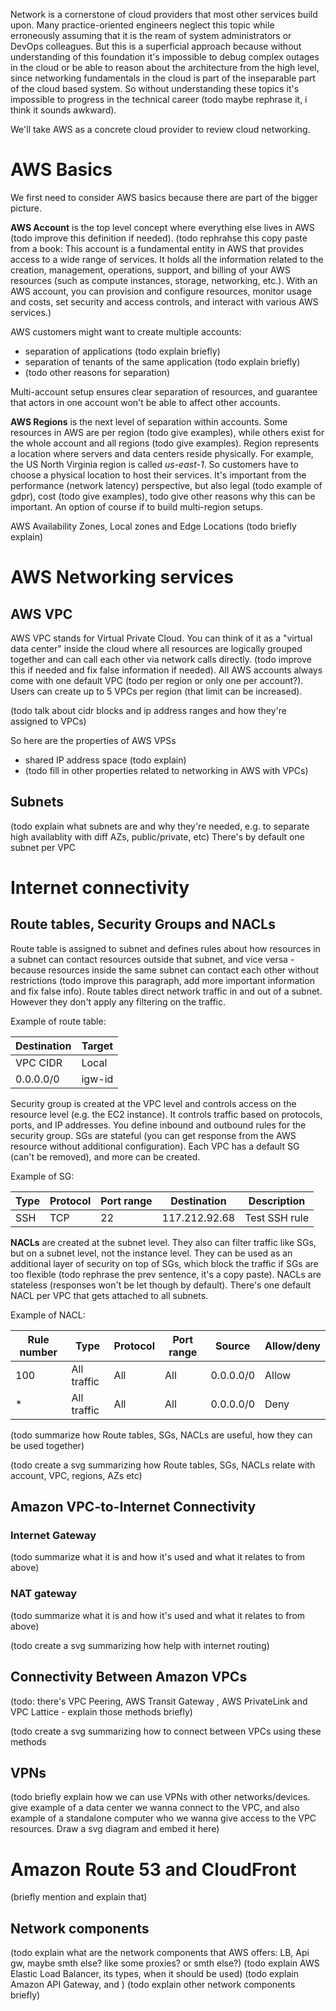Network is a cornerstone of cloud providers that most other services build upon. Many practice-oriented engineers neglect this topic while erroneously assuming that it is the ream of system administrators or DevOps colleagues. But this is a superficial approach because without understanding of this foundation it's impossible to debug complex outages in the cloud or be able to reason about the architecture from the high level, since networking fundamentals in the cloud is part of the inseparable part of the cloud based system. So without understanding these topics it's impossible to progress in the technical career (todo maybe rephrase it, i think it sounds awkward).

We'll take AWS as a concrete cloud provider to review cloud networking.
# AWS Basics

We first need to consider AWS basics because there are part of the bigger picture.

**AWS Account** is the top level concept where everything else lives in AWS (todo improve this definition if needed). (todo rephrahse this copy paste from a book: This account is a fundamental entity in AWS that provides access to a wide range of services. It holds all the information related to the creation, management, operations, support, and billing of your AWS resources (such as compute instances, storage, networking, etc.). With an AWS account, you can provision and configure resources, monitor usage and costs, set security and access controls, and interact with various AWS services.)

AWS customers might want to create multiple accounts:
* separation of applications (todo explain briefly)
* separation of tenants of the same application (todo explain briefly)
* (todo other reasons for separation)

Multi-account setup ensures clear separation of resources, and guarantee that actors in one account won't be able to affect other accounts.

**AWS Regions** is the next level of separation within accounts. Some resources in AWS are per region (todo give examples), while others exist for the whole account and all regions (todo give examples). Region represents a location where servers and data centers reside physically. For example, the US North Virginia region is called _us-east-1_. So customers have to choose a physical location to host their services. It's important from the performance (network latency) perspective, but also legal (todo example of gdpr), cost (todo give examples), todo give other reasons why this can be important. An option of course if to build multi-region setups.

AWS Availability Zones, Local zones and Edge Locations (todo briefly explain)

# AWS Networking services

## AWS VPC

AWS VPC stands for Virtual Private Cloud. You can think of it as a "virtual data center" inside the cloud where all resources are logically grouped together and can call each other via network calls directly. (todo improve this if needed and fix false information if needed). All AWS accounts always come with one default VPC (todo per region or only one per account?). Users can create up to 5 VPCs per region (that limit can be increased). 

(todo talk about cidr blocks and ip address ranges and how they're assigned to VPCs)

So here are the properties of AWS VPSs
* shared IP address space (todo explain)
* (todo fill in other properties related to networking in AWS with VPCs)

## Subnets
(todo explain what subnets are and why they're needed, e.g. to separate high availablity with diff AZs, public/private, etc)
There's by default one subnet per VPC

# Internet connectivity

## Route tables, Security Groups and NACLs

Route table is assigned to subnet and defines rules about how resources in a subnet can contact resources outside that subnet, and vice versa - because resources inside the same subnet can contact each other without restrictions (todo improve this paragraph, add more important information and fix false info). Route tables direct network traffic in and out of a subnet. However they don't apply any filtering on the traffic.

Example of route table:

| Destination | Target |
| ----------- | ------ |
| VPC CIDR    | Local  |
| 0.0.0.0/0   | igw-id |

Security group is created at the VPC level and controls access on the resource level (e.g. the EC2 instance). It controls traffic based on protocols, ports, and IP addresses. You define inbound and outbound rules for the security group. SGs are stateful (you can get response from the AWS resource without additional configuration). Each VPC has a default SG (can't be removed), and more can be created.

Example of SG:

|Type|Protocol|Port range|Destination|Description|
|---|---|---|---|---|
|SSH|TCP|22|117.212.92.68|Test SSH rule|
**NACLs** are created at the subnet level. They also can filter traffic like SGs, but on a subnet level, not the instance level. They can be used as an additional layer of security on top of SGs, which block the traffic if SGs are too flexible (todo rephrase the prev sentence, it's a copy paste). NACLs are stateless (responses won't be let though by default). There's one default NACL per VPC that gets attached to all subnets.

Example of NACL: 

|Rule number|Type|Protocol|Port range|Source|Allow/deny|
|---|---|---|---|---|---|
|100|All traffic|All|All|0.0.0.0/0|Allow|
|*|All traffic|All|All|0.0.0.0/0|Deny|
(todo summarize how Route tables, SGs, NACLs are useful, how they can be used together)

(todo create a svg summarizing how Route tables, SGs, NACLs relate with account, VPC, regions, AZs etc)

## Amazon VPC-to-Internet Connectivity

### Internet Gateway

(todo summarize what it is and how it's used and what it relates to from above)

### NAT gateway

(todo summarize what it is and how it's used and what it relates to from above)

(todo create a svg summarizing how help with internet routing)

## Connectivity Between Amazon VPCs

(todo: there's  VPC Peering, AWS Transit Gateway , AWS PrivateLink  and VPC Lattice - explain those methods briefly)

(todo create a svg summarizing how to connect between VPCs using these methods

## VPNs

(todo briefly explain how we can use VPNs with other networks/devices. give example of a data center we wanna connect to the VPC, and also example of a standalone computer who we wanna give access to the VPC resources. Draw a svg diagram and embed it here)


# Amazon Route 53 and CloudFront

(briefly mention and explain that)


## Network components

(todo explain what are the network components that AWS offers: LB, Api gw, maybe smth else? like some proxies? or smth else?)
(todo explain AWS Elastic Load Balancer, its types, when it should be used)
(todo explain Amazon API Gateway, and )
(todo explain other network components briefly)